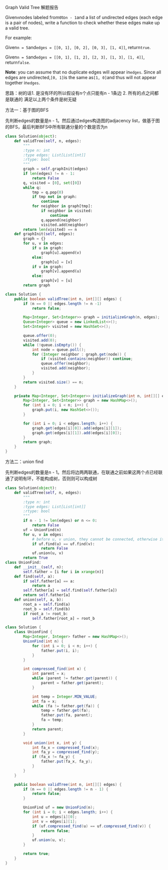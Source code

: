Graph Valid Tree 解题报告

Given`n`nodes labeled from`0`to`n - 1`and a list of undirected edges \(each edge is a pair of nodes\), write a function to check whether these edges make up a valid tree.

For example:

Given`n = 5`and`edges = [[0, 1], [0, 2], [0, 3], [1, 4]]`, return`true`.

Given`n = 5`and`edges = [[0, 1], [1, 2], [2, 3], [1, 3], [1, 4]]`, return`false`.

**Note**: you can assume that no duplicate edges will appear in`edges`. Since all edges are undirected,`[0, 1]`is the same as`[1, 0]`and thus will not appear together in`edges`.

思路：树的话1. 是没有环的所以假设有n个点只能有n - 1条边 2. 所有的点之间都是联通的 满足以上两个条件是树无疑

方法一：基于图的BFS

先判断edges的数量是n - 1。然后通过edges构造图的adjacency list，做基于图的BFS，最后判断BFS中所有联通分量的个数是否为n

```python
class Solution(object):
    def validTree(self, n, edges):
        """
        :type n: int
        :type edges: List[List[int]]
        :rtype: bool
        """
        graph = self.graphInit(edges)
        if len(edges) != n - 1:
            return False
        q, visited = [0], set([0])
        while q:
            tmp = q.pop(0)
            if tmp not in graph:
                continue
            for neighbor in graph[tmp]:
                if neighbor in visited:
                    continue
                q.append(neighbor)
                visited.add(neighbor)
        return len(visited) == n
    def graphInit(self, edges):
        graph = {}
        for u, v in edges:
            if u in graph:
                graph[u].append(v)
            else:
                graph[u] = [v]
            if v in graph:
                graph[v].append(u)
            else:
                graph[v] = [u]
        return graph
```

```java
class Solution {
    public boolean validTree(int n, int[][] edges) {
        if (n == 0 || edges.length != n -1)
            return false;

        Map<Integer, Set<Integer>> graph = initializeGraph(n, edges);
        Queue<Integer> queue = new LinkedList<>();
        Set<Integer> visited = new HashSet<>();

        queue.offer(0);
        visited.add(0);
        while (!queue.isEmpty()) {
            int node = queue.poll();
            for (Integer neighbor : graph.get(node)) {
                if (visited.contains(neighbor)) continue;
                queue.offer(neighbor);
                visited.add(neighbor);
            }
        }
        return visited.size() == n;
    }

    private Map<Integer, Set<Integer>> initializeGraph(int n, int[][] edges) {
        Map<Integer, Set<Integer>> graph = new HashMap<>();
        for (int i = 0; i < n; i++) {
            graph.put(i, new HashSet<>());
        }

        for (int i = 0; i < edges.length; i++) {
            graph.get(edges[i][0]).add(edges[i][1]);
            graph.get(edges[i][1]).add(edges[i][0]);
        }
        return graph;
    }
}
```

方法二：union find

先判断edges的数量是n - 1。然后将边两两联通，在联通之前如果这两个点已经联通了说明有环，不能构成树，否则则可以构成树

```py
class Solution(object):
    def validTree(self, n, edges):
        """
        :type n: int
        :type edges: List[List[int]]
        :rtype: bool
        """
        if n - 1 != len(edges) or n <= 0:
            return False
        uf = UnionFind(n)
        for u, v in edges:
            # before u, v union, they cannot be connected, otherwise it's a loop
            if uf.find(u) == uf.find(v):  
                return False
            uf.union(u, v)
        return True
class UnionFind:
    def __init__(self, n):
        self.father = [i for i in xrange(n)]
    def find(self, a):
        if self.father[a] == a:
            return a
        self.father[a] = self.find(self.father[a])
        return self.father[a]
    def union(self, a, b):
        root_a = self.find(a)
        root_b = self.find(b)
        if root_a != root_b:
            self.father[root_a] = root_b
```

```java
class Solution {
    class UnionFind {
        Map<Integer, Integer> father = new HashMap<>();
        UnionFind(int n) {
            for (int i = 0; i < n; i++) {
                father.put(i, i);
            }
        }

        int compressed_find(int x) {
            int parent = x;
            while (parent != father.get(parent)) {
                parent = father.get(parent);
            }

            int temp = Integer.MIN_VALUE;
            int fa = x;
            while (fa != father.get(fa)) {
                temp = father.get(fa);
                father.put(fa, parent);
                fa = temp;
            }
            return parent;
        }

        void union(int x, int y) {
            int fa_x = compressed_find(x);
            int fa_y = compressed_find(y);
            if (fa_x != fa_y) {
                father.put(fa_x, fa_y);
            }
        }
    }

    public boolean validTree(int n, int[][] edges) {
        if (n == 0 || edges.length != n - 1) {
            return false;
        }

        UnionFind uf = new UnionFind(n);
        for (int i = 0; i < edges.length; i++) {
            int u = edges[i][0];
            int v = edges[i][1];
            if (uf.compressed_find(u) == uf.compressed_find(v)) {
                return false;
            }
            uf.union(u, v);
        }

        return true;
    }
}
```
